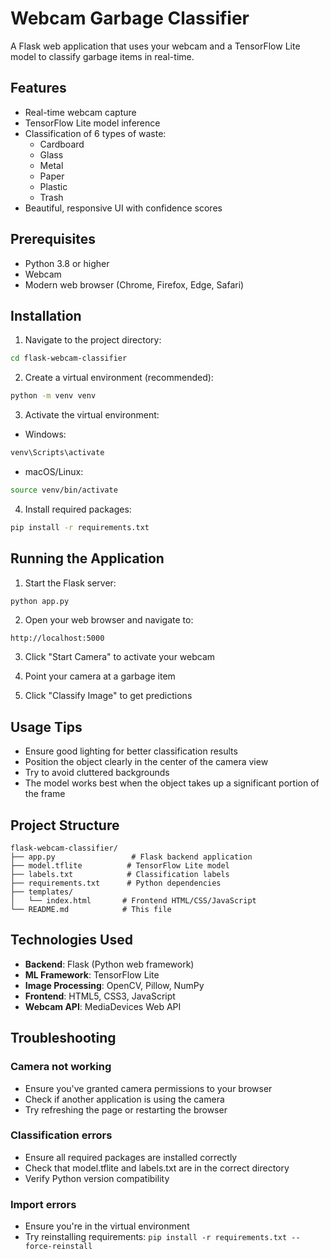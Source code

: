 # Webcam Garbage Classifier

A Flask web application that uses your webcam and a TensorFlow Lite model to classify garbage items in real-time.

## Features

- Real-time webcam capture
- TensorFlow Lite model inference
- Classification of 6 types of waste:
  - Cardboard
  - Glass
  - Metal
  - Paper
  - Plastic
  - Trash
- Beautiful, responsive UI with confidence scores

## Prerequisites

- Python 3.8 or higher
- Webcam
- Modern web browser (Chrome, Firefox, Edge, Safari)

## Installation

1. Navigate to the project directory:
```bash
cd flask-webcam-classifier
```

2. Create a virtual environment (recommended):
```bash
python -m venv venv
```

3. Activate the virtual environment:
- Windows:
```bash
venv\Scripts\activate
```
- macOS/Linux:
```bash
source venv/bin/activate
```

4. Install required packages:
```bash
pip install -r requirements.txt
```

## Running the Application

1. Start the Flask server:
```bash
python app.py
```

2. Open your web browser and navigate to:
```
http://localhost:5000
```

3. Click "Start Camera" to activate your webcam

4. Point your camera at a garbage item

5. Click "Classify Image" to get predictions

## Usage Tips

- Ensure good lighting for better classification results
- Position the object clearly in the center of the camera view
- Try to avoid cluttered backgrounds
- The model works best when the object takes up a significant portion of the frame

## Project Structure

```
flask-webcam-classifier/
├── app.py                 # Flask backend application
├── model.tflite          # TensorFlow Lite model
├── labels.txt            # Classification labels
├── requirements.txt      # Python dependencies
├── templates/
│   └── index.html       # Frontend HTML/CSS/JavaScript
└── README.md            # This file
```

## Technologies Used

- **Backend**: Flask (Python web framework)
- **ML Framework**: TensorFlow Lite
- **Image Processing**: OpenCV, Pillow, NumPy
- **Frontend**: HTML5, CSS3, JavaScript
- **Webcam API**: MediaDevices Web API

## Troubleshooting

### Camera not working
- Ensure you've granted camera permissions to your browser
- Check if another application is using the camera
- Try refreshing the page or restarting the browser

### Classification errors
- Ensure all required packages are installed correctly
- Check that model.tflite and labels.txt are in the correct directory
- Verify Python version compatibility

### Import errors
- Ensure you're in the virtual environment
- Try reinstalling requirements: `pip install -r requirements.txt --force-reinstall`
